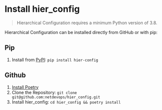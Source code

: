 # Install hier_config

> Hierarchical Configuration requires a minimum Python version of 3.8.

Hierarchical Configuration can be installed directly from GitHub or with pip:

## Pip
1. Install from [PyPI](https://pypi.org/project/hier-config/): `pip install hier-config`

## Github
1. [Install Poetry](https://python-poetry.org/docs/#installation)
2. Clone the Repository: `git clone git@github.com:netdevops/hier_config.git`
3. Install hier_config: `cd hier_config && poetry install`
